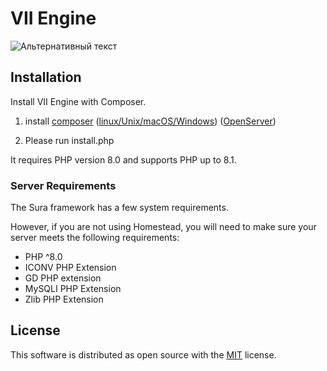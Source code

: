 # VII Engine

![Альтернативный текст](https://raw.githubusercontent.com/Semyon492/vii/master/templates/Default/images/vii.gif)

<a name="installation"></a>

## Installation

Install VII Engine with Composer.

1. install [composer](https://getcomposer.org/)
   ([linux/Unix/macOS/Windows](https://getcomposer.org/doc/00-intro.md))
   ([OpenServer](https://ospanel.io/docs/#rabota-s-composer))

2. Please run install.php

It requires PHP version 8.0 and supports PHP up to 8.1.

<a name="server-requirements"></a>

### Server Requirements

The Sura framework has a few system requirements.

However, if you are not using Homestead, you will need to make sure your server meets the following requirements:

- PHP ^8.0
- ICONV PHP Extension
- GD PHP extension
- MySQLI PHP Extension
- Zlib PHP Extension

## License

This software is distributed as open source with the [MIT](https://github.com/semyon492/vii/blob/master/LICENSE)
license.
